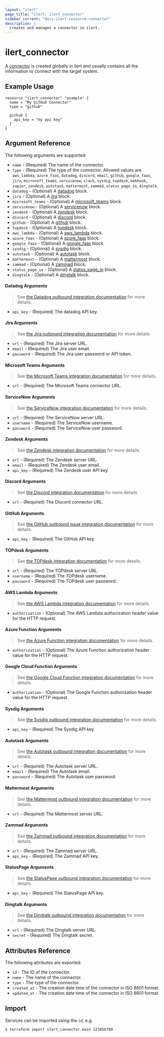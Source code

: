 ```yaml
---
layout: "ilert"
page_title: "ilert: ilert_connector"
sidebar_current: "docs-ilert-resource-connector"
description: |-
  Creates and manages a connector in ilert.
---
```


# ilert_connector

A [connector](https://docs.ilert.com/getting-started/readme#connectors-and-alert-actions-aka-outbound-integrations) is created globally in ilert and usually contains all the information to connect with the target system.

## Example Usage

```hcl
resource "ilert_connector" "example" {
  name = "My GitHub Connector"
  type = "github"

  github {
    api_key = "my api key"
  }
}
```

## Argument Reference

The following arguments are supported:

- `name` - (Required) The name of the connector.
- `type` - (Required) The type of the connector. Allowed values are `aws_lambda`, `azure_faas`, `datadog`, `discord`, `email`, `github`, `google_faas`, `jira`, `microsoft_teams`, `servicenow`, `slack`, `sysdig`, `topdesk`, `webhook`, `zapier`, `zendesk`, `autotask`, `mattermost`, `zammad`, `status_page_io`, `dingtalk`.
- `datadog` - (Optional) A [datadog](#datadog-arguments) block.
- `jira` - (Optional) A [jira](#jira-arguments) block.
- `microsoft_teams` - (Optional) A [microsoft_teams](#microsoft-teams-arguments) block.
- `servicenow` - (Optional) A [servicenow](#servicenow-arguments) block.
- `zendesk` - (Optional) A [zendesk](#zendesk-arguments) block.
- `discord` - (Optional) A [discord](#discord-arguments) block.
- `github` - (Optional) A [github](#github-arguments) block.
- `topdesk` - (Optional) A [topdesk](#topdesk-arguments) block.
- `aws_lambda` - (Optional) A [aws_lambda](#aws-lambda-arguments) block.
- `azure_faas` - (Optional) A [azure_faas](#azure-function-arguments) block.
- `google_faas` - (Optional) A [google_faas](#google-cloud-function-arguments) block.
- `sysdig` - (Optional) A [sysdig](#sysdig-arguments) block.
- `autotask` - (Optional) A [autotask](#autotask-arguments) block.
- `mattermost` - (Optional) A [mattermost](#mattermost-arguments) block.
- `zammad` - (Optional) A [zammad](#zammad-arguments) block.
- `status_page_io` - (Optional) A [status_page_io](#statuspage-arguments) block.
- `dingtalk` - (Optional) A [dingtalk](#dingtalk-arguments) block.

#### Datadog Arguments

> See [the Datadog outbound integration documentation](https://docs.ilert.com/integrations/datadog/outbound) for more details.

- `api_key` - (Required) The datadog API key.

#### Jira Arguments

> See [the Jira outbound integration documentation](https://docs.ilert.com/integrations/jira/outbound) for more details.

- `url` - (Required) The Jira server URL.
- `email` - (Required) The Jira user email.
- `password` - (Required) The Jira user password or API token.

#### Microsoft Teams Arguments

> See [the Microsoft Teams integration documentation](https://docs.ilert.com/integrations/microsoft-teams) for more details.

- `url` - (Required) The Microsoft Teams connector URL.

#### ServiceNow Arguments

> See [the ServiceNow integration documentation](https://docs.ilert.com/integrations/service-now) for more details.

- `url` - (Required) The ServiceNow server URL.
- `username` - (Required) The ServiceNow username.
- `password` - (Required) The ServiceNow user password.

#### Zendesk Arguments

> See [the Zendesk integration documentation](https://docs.ilert.com/integrations/zendesk) for more details.

- `url` - (Required) The Zendesk server URL.
- `email` - (Required) The Zendesk user email.
- `api_key` - (Required) The Zendesk user API key.

#### Discord Arguments

> See [the Discord integration documentation](https://docs.ilert.com/integrations/discord) for more details.

- `url` - (Required) The Discord connector URL.

#### GitHub Arguments

> See [the GitHub outbound issue integration documentation](https://docs.ilert.com/integrations/github/outbound-issue) for more details.

- `api_key` - (Required) The GitHub API key.

#### TOPdesk Arguments

> See [the TOPdesk integration documentation](https://docs.ilert.com/integrations/topdesk/outbound) for more details.

- `url` - (Required) The TOPdesk server URL.
- `username` - (Required) The TOPdesk username.
- `password` - (Required) The TOPdesk user password.

#### AWS Lambda Arguments

> See [the AWS Lambda integration documentation](https://docs.ilert.com/integrations/aws-lambda) for more details.

- `authorization` - (Optional) The AWS Lambda authorization header value for the HTTP request.

#### Azure Function Arguments

> See [the Azure Function integration documentation](https://docs.ilert.com/integrations/azure-functions) for more details.

- `authorization` - (Optional) The Azure Function authorization header value for the HTTP request.

#### Google Cloud Function Arguments

> See [the Google Cloud Function integration documentation](https://docs.ilert.com/integrations/gcf) for more details.

- `authorization` - (Optional) The Google Function authorization header value for the HTTP request.

#### Sysdig Arguments

> See [the Sysdig outbound integration documentation](https://docs.ilert.com/integrations/sysdig/outbound) for more details.

- `api_key` - (Required) The Sysdig API key.

#### Autotask Arguments

> See [the Autotask outbound integration documentation](https://docs.ilert.com/integrations/autotask/outbound) for more details.

- `url` - (Required) The Autotask server URL.
- `email` - (Required) The Autotask email.
- `password` - (Required) The Autotask user password.

#### Mattermost Arguments

> See [the Mattermost outbound integration documentation](https://docs.ilert.com/integrations/mattermost) for more details.

- `url` - (Required) The Mattermost server URL.

#### Zammad Arguments

> See [the Zammad outbound integration documentation](https://docs.ilert.com/integrations/zammad/outbound) for more details.

- `url` - (Required) The Zammad server URL.
- `api_key` - (Required) The Zammad API key.

#### StatusPage Arguments

> See [the StatusPage outbound integration documentation](https://docs.ilert.com/integrations/statuspage) for more details.

- `api_key` - (Required) The StatusPage API key.

#### Dingtalk Arguments

> See [the Dingtalk outbound integration documentation](https://docs.ilert.com/integrations/dingtalk) for more details.

- `url` - (Required) The Dingtalk server URL.
- `secret` - (Required) The Dingtalk secret.

## Attributes Reference

The following attributes are exported:

- `id` - The ID of the connector.
- `name` - The name of the connector.
- `type` - The type of the connector.
- `created_at` - The creation date time of the connector in ISO 8601 format.
- `updated_at` - The creation date time of the connector in ISO 8601 format.

## Import

Services can be imported using the `id`, e.g.

```sh
$ terraform import ilert_connector.main 123456789
```
